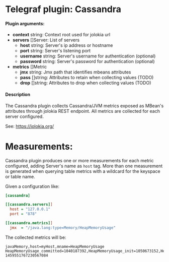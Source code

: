 # Telegraf plugin: Cassandra

#### Plugin arguments:
- **context** string: Context root used for jolokia url
- **servers** []Server: List of servers
  + **host** string: Server's ip address or hostname
  + **port** string: Server's listening port
  + **username** string: Server's username for authentication (optional)
  + **password** string: Server's password for authentication (optional)
- **metrics** []Metric
  + **jmx** string: Jmx path that identifies mbeans attributes
  + **pass** []string: Attributes to retain when collecting values (TODO)
  + **drop** []string: Attributes to drop when collecting values (TODO)

#### Description

The Cassandra plugin collects Cassandra/JVM metrics exposed as MBean's attributes through jolokia REST endpoint. All metrics are collected for each server configured.

See: https://jolokia.org/

# Measurements:
Cassandra plugin produces one or more measurements for each metric configured, adding Server's name  as `host` tag. More than one measurement is generated when querying table metrics with a wildcard for the keyspace or table name.

Given a configuration like:

```ini
[cassandra]

[[cassandra.servers]]
  host = "127.0.0.1"
  port = "878"

[[cassandra.metrics]]
  jmx  = "/java.lang:type=Memory/HeapMemoryUsage"
```

The collected metrics will be:

```
javaMemory,host=myHost,mname=HeapMemoryUsage HeapMemoryUsage_committed=1040187392,HeapMemoryUsage_init=1050673152,HeapMemoryUsage_max=1040187392,HeapMemoryUsage_used=368155000 1459551767230567084
```
